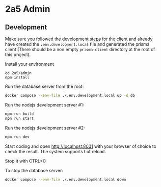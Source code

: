 # 2a5 Admin

## Development
Make sure you followed the development steps for the client and already have created the `.env.development.local` file and generated the prisma client (There should be a non empty `prisma-client` directory at the root of this project).

Install your environment
```
cd 2a5/admin
npm install
```

Run the database server from the root:
```bash
docker compose --env-file ./.env.development.local up -d db
```

Run the nodejs development server #1:
```bash
npm run build
npm run start
```

Run the nodejs development server #2:
```bash
npm run dev
```

Start coding and open [http://localhost:8001](http://localhost:8001) with your browser of choice to check the result. The system supports hot reload.

Stop it with CTRL+C

To stop the database server:
```bash
docker compose --env-file ./.env.development.local down
```
